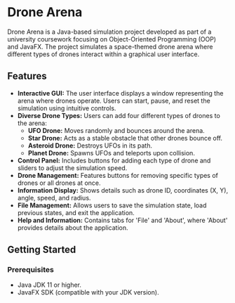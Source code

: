 # Drone Arena

Drone Arena is a Java-based simulation project developed as part of a university coursework focusing on Object-Oriented Programming (OOP) and JavaFX. The project simulates a space-themed drone arena where different types of drones interact within a graphical user interface.

## Features

- **Interactive GUI:** The user interface displays a window representing the arena where drones operate. Users can start, pause, and reset the simulation using intuitive controls.
- **Diverse Drone Types:** Users can add four different types of drones to the arena:
  - **UFO Drone:** Moves randomly and bounces around the arena.
  - **Star Drone:** Acts as a stable obstacle that other drones bounce off.
  - **Asteroid Drone:** Destroys UFOs in its path.
  - **Planet Drone:** Spawns UFOs and teleports upon collision.
- **Control Panel:** Includes buttons for adding each type of drone and sliders to adjust the simulation speed.
- **Drone Management:** Features buttons for removing specific types of drones or all drones at once.
- **Information Display:** Shows details such as drone ID, coordinates (X, Y), angle, speed, and radius.
- **File Management:** Allows users to save the simulation state, load previous states, and exit the application.
- **Help and Information:** Contains tabs for 'File' and 'About', where 'About' provides details about the application.

## Getting Started

### Prerequisites

- Java JDK 11 or higher.
- JavaFX SDK (compatible with your JDK version).